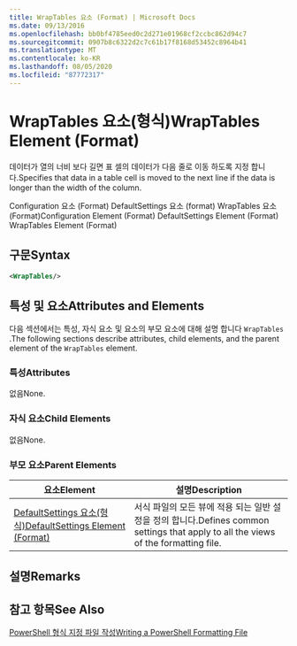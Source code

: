 ```yaml
---
title: WrapTables 요소 (Format) | Microsoft Docs
ms.date: 09/13/2016
ms.openlocfilehash: bb0bf4785eed0c2d271e01968cf2ccbc862d94c7
ms.sourcegitcommit: 0907b8c6322d2c7c61b17f8168d53452c8964b41
ms.translationtype: MT
ms.contentlocale: ko-KR
ms.lasthandoff: 08/05/2020
ms.locfileid: "87772317"
---
```

# <a name="wraptables-element-format"></a><span data-ttu-id="0ca59-102">WrapTables 요소(형식)</span><span class="sxs-lookup"><span data-stu-id="0ca59-102">WrapTables Element (Format)</span></span>

<span data-ttu-id="0ca59-103">데이터가 열의 너비 보다 길면 표 셀의 데이터가 다음 줄로 이동 하도록 지정 합니다.</span><span class="sxs-lookup"><span data-stu-id="0ca59-103">Specifies that data in a table cell is moved to the next line if the data is longer than the width of the column.</span></span>

<span data-ttu-id="0ca59-104">Configuration 요소 (Format) DefaultSettings 요소 (format) WrapTables 요소 (Format)</span><span class="sxs-lookup"><span data-stu-id="0ca59-104">Configuration Element (Format) DefaultSettings Element (Format) WrapTables Element (Format)</span></span>

## <a name="syntax"></a><span data-ttu-id="0ca59-105">구문</span><span class="sxs-lookup"><span data-stu-id="0ca59-105">Syntax</span></span>

```xml
<WrapTables/>
```

## <a name="attributes-and-elements"></a><span data-ttu-id="0ca59-106">특성 및 요소</span><span class="sxs-lookup"><span data-stu-id="0ca59-106">Attributes and Elements</span></span>

<span data-ttu-id="0ca59-107">다음 섹션에서는 특성, 자식 요소 및 요소의 부모 요소에 대해 설명 합니다 `WrapTables` .</span><span class="sxs-lookup"><span data-stu-id="0ca59-107">The following sections describe attributes, child elements, and the parent element of the `WrapTables` element.</span></span>

### <a name="attributes"></a><span data-ttu-id="0ca59-108">특성</span><span class="sxs-lookup"><span data-stu-id="0ca59-108">Attributes</span></span>

<span data-ttu-id="0ca59-109">없음</span><span class="sxs-lookup"><span data-stu-id="0ca59-109">None.</span></span>

### <a name="child-elements"></a><span data-ttu-id="0ca59-110">자식 요소</span><span class="sxs-lookup"><span data-stu-id="0ca59-110">Child Elements</span></span>

<span data-ttu-id="0ca59-111">없음</span><span class="sxs-lookup"><span data-stu-id="0ca59-111">None.</span></span>

### <a name="parent-elements"></a><span data-ttu-id="0ca59-112">부모 요소</span><span class="sxs-lookup"><span data-stu-id="0ca59-112">Parent Elements</span></span>

|<span data-ttu-id="0ca59-113">요소</span><span class="sxs-lookup"><span data-stu-id="0ca59-113">Element</span></span>|<span data-ttu-id="0ca59-114">설명</span><span class="sxs-lookup"><span data-stu-id="0ca59-114">Description</span></span>|
|-------------|-----------------|
|[<span data-ttu-id="0ca59-115">DefaultSettings 요소(형식)</span><span class="sxs-lookup"><span data-stu-id="0ca59-115">DefaultSettings Element (Format)</span></span>](./defaultsettings-element-format.md)|<span data-ttu-id="0ca59-116">서식 파일의 모든 뷰에 적용 되는 일반 설정을 정의 합니다.</span><span class="sxs-lookup"><span data-stu-id="0ca59-116">Defines common settings that apply to all the views of the formatting file.</span></span>|

## <a name="remarks"></a><span data-ttu-id="0ca59-117">설명</span><span class="sxs-lookup"><span data-stu-id="0ca59-117">Remarks</span></span>

## <a name="see-also"></a><span data-ttu-id="0ca59-118">참고 항목</span><span class="sxs-lookup"><span data-stu-id="0ca59-118">See Also</span></span>

[<span data-ttu-id="0ca59-119">PowerShell 형식 지정 파일 작성</span><span class="sxs-lookup"><span data-stu-id="0ca59-119">Writing a PowerShell Formatting File</span></span>](./writing-a-powershell-formatting-file.md)
